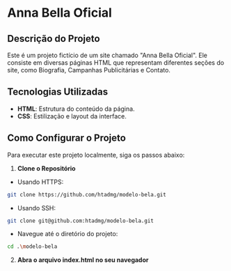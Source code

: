 # Anna Bella Oficial

## Descrição do Projeto
Este é um projeto fictício de um site chamado "Anna Bella Oficial". Ele consiste em diversas páginas HTML que representam diferentes seções do site, como Biografia, Campanhas Publicitárias e Contato.

## Tecnologias Utilizadas

- **HTML**: Estrutura do conteúdo da página.
- **CSS**: Estilização e layout da interface.

## Como Configurar o Projeto

Para executar este projeto localmente, siga os passos abaixo:

1. **Clone o Repositório**
- Usando HTTPS:
```bash
git clone https://github.com/htadmg/modelo-bela.git
```
- Usando SSH:
```bash
git clone git@github.com:htadmg/modelo-bela.git
```
- Navegue até o diretório do projeto:
```bash
cd .\modelo-bela
```
2. **Abra o arquivo index.html no seu navegador**
